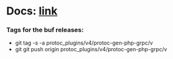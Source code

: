 # Docs: [link](https://docs.roadrunner.dev/plugins/grpc)


### Tags for the buf releases:
- git tag -s -a protoc_plugins/v4/protoc-gen-php-grpc/v<tag>
- git git push origin protoc_plugins/v4/protoc-gen-php-grpc/v<tag>
